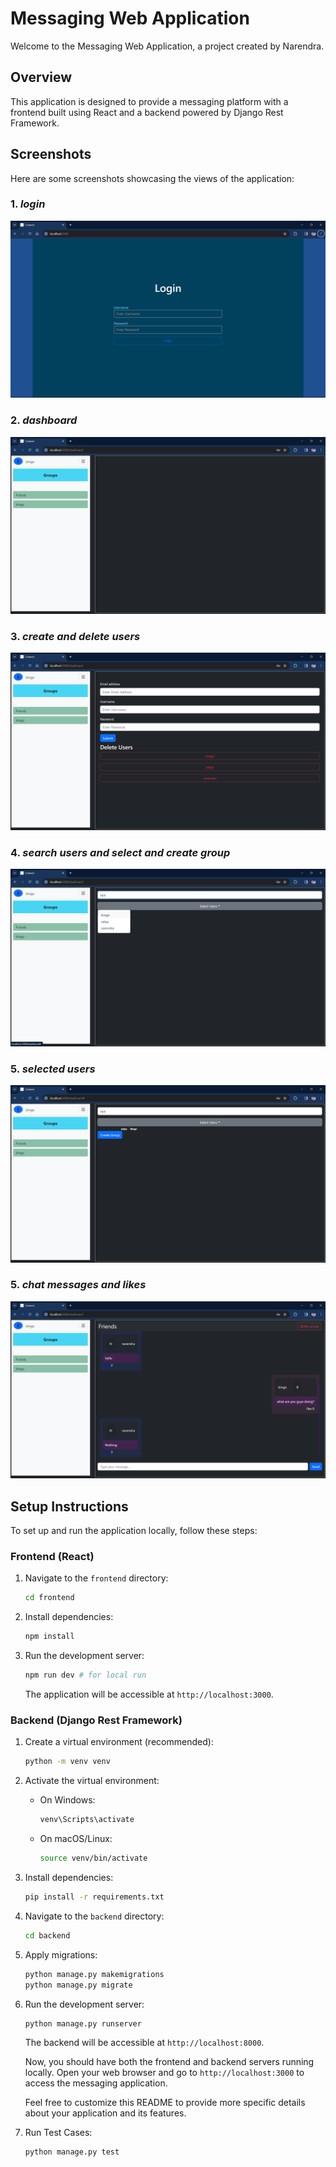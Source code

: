 # Messaging Web Application

Welcome to the Messaging Web Application, a project created by Narendra.

## Overview

This application is designed to provide a messaging platform with a frontend built using React and a backend powered by Django Rest Framework.

## Screenshots

Here are some screenshots showcasing the views of the application:

### 1. *login*
   ![login](samples/login.png)

### 2. *dashboard*
   ![dashboard](samples/dashboard.png)

### 3. *create and delete users*
   ![dashboard](samples/create_and_delete_users.png)

### 4. *search users and select and create group*
   ![search users and select and create group](samples\search_users_and_select_and_create_group.png)


### 5. *selected users*
   ![dashboard](samples/selected_users.png)

### 5. *chat messages and likes*
   ![chat messages and likes](samples/chat_mesages_and_likes.png)


## Setup Instructions

To set up and run the application locally, follow these steps:

### Frontend (React)

1. Navigate to the `frontend` directory:

    ```bash
    cd frontend
    ```

2. Install dependencies:

    ```bash
    npm install
    ```

3. Run the development server:

    ```bash
    npm run dev # for local run
    ```

   The application will be accessible at `http://localhost:3000`.

### Backend (Django Rest Framework)

1. Create a virtual environment (recommended):

    ```bash
    python -m venv venv
2. Activate the virtual environment:

    - On Windows:

        ```bash
        venv\Scripts\activate
        ```

    - On macOS/Linux:

        ```bash
        source venv/bin/activate
        ```

3. Install dependencies:

    ```bash
    pip install -r requirements.txt
    ```


4. Navigate to the `backend` directory:

    ```bash
    cd backend
    ```

5. Apply migrations:

    ```bash
    python manage.py makemigrations
    python manage.py migrate
    ```

6. Run the development server:

    ```bash
    python manage.py runserver
    ```

   The backend will be accessible at `http://localhost:8000`.

    Now, you should have both the frontend and backend servers running locally. Open your web browser and go to `http://localhost:3000` to access the messaging application.

    Feel free to customize this README to provide more specific details about your application and its features.

7. Run Test Cases:

    ```bash
    python manage.py test
    ```

